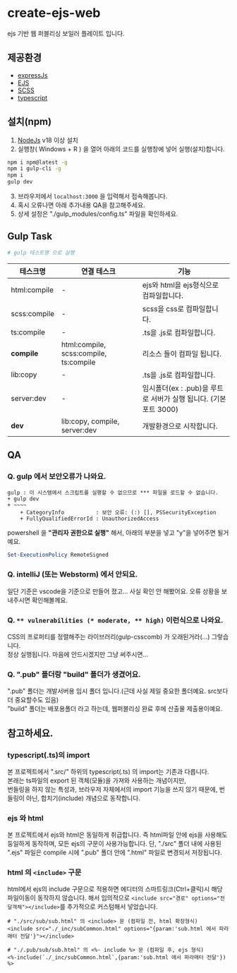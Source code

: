 # create-ejs-web
ejs 기반 웹 퍼블리싱 보일러 플레이트 입니다.

## 제공환경
- [expressJs](https://expressjs.com/)
- [EJS](https://ejs.co/)
- [SCSS](https://sass-lang.com/)
- [typescript](https://www.typescriptlang.org)

## 설치(npm)
1. [NodeJs](https://nodejs.org/) v18 이상 설치
2. 실행창( Windows + R ) 을 열어 아래의 코드를 실행창에 넣어 실행(설치)합니다.
```bash
npm i npm@latest -g
npm i gulp-cli -g
npm i
gulp dev
```
3. 브라우저에서 ```localhost:3000``` 을 입력해서 접속해봅니다.
4. 혹시 오류나면 아래 추가내용 QA을 참고해주세요.
5. 상세 설정은 "./gulp_modules/config.ts" 파일을 확인하세요.

## Gulp Task
```bash
# gulp 테스트명 으로 실행
```
| 테스크명 | 연결 테스크 | 기능
|---|---|---|
| html:compile | - | ejs와 html을 ejs형식으로 컴파일합니다.
| scss:compile | - | scss을 css로 컴파일합니다.
| ts:compile | - | .ts을 .js로 컴파일합니다.
| **compile** | html:compile,  scss:compile,  ts:compile | 리소스 들이 컴파일 됩니다.
| lib:copy | - | .ts을 .js로 컴파일합니다.
| server:dev | - | 임시폴더(ex : .pub)을 루트로 서버가 실행 됩니다. (기본포트 3000)
| **dev** | lib:copy,  compile,  server:dev | 개발환경으로 시작합니다.



## QA
### Q. gulp 에서 보안오류가 나와요.
```
gulp : 이 시스템에서 스크립트를 실행할 수 없으므로 *** 파일을 로드할 수 없습니다. 
+ gulp dev
+ ~~~~
    + CategoryInfo          : 보안 오류: (:) [], PSSecurityException
    + FullyQualifiedErrorId : UnauthorizedAccess
```
powershell 을 **"관리자 권한으로 실행"** 해서, 아래의 부분을 넣고 "y"을 넣어주면 될거예요.
```powershell
Set-ExecutionPolicy RemoteSigned
```
### Q. intelliJ (또는 Webstorm) 에서 안되요.
일단 기준은 vscode을 기준으로 만들어 졌고... 사실 확인 안 해봤어요.
오류 상황을 보내주시면 확인해볼께요.

### Q. ```** vulnerabilities (* moderate, ** high)``` 이런식으로 나와요.
CSS의 프로퍼티를 정렬해주는 라이브러리(gulp-csscomb) 가 오래된거라(...) 그렇습니다.   
정상 실행됩니다. 마음에 안드시겠지만 그냥 써주시면...

### Q. ".pub" 폴더랑 "build" 폴더가 생겼어요.
".pub" 폴더는 개발서버용 임시 폴더 입니다.(근데 사실 제일 중요한 폴더예요. src보다 더 중요할수도 있음)  
"build" 폴더는 배포용폴더 라고 하는데, 웹퍼블리싱 완료 후에 산출물 제출용이예요.

## 참고하세요.
### typescript(.ts)의 import 
본 프로젝트에서 ".src/" 하위의 typescript(.ts) 의 import는 기존과 다릅니다.  
본래는 ts파일의 export 된 객체(모듈)을 가져와 사용하는 개념이지만,  
번들링을 하지 않는 특성과, 브라우저 자체에서의 import 기능을 쓰지 않기 때문에, 번들링이 아닌, 합치기(include) 개념으로 동작합니다.

### ejs 와 html
본 프로젝트에서 ejs와 html은 동일하게 취급합니다.
즉 html파일 안에 ejs을 사용해도 둥일하게 동작하며, 모든 ejs의 구문이 사용가능합니다.
단, "./src" 폴더 내에 사용된 ".ejs" 파일은 compile 시에 ".pub" 폴더 안에 ".html" 파일로 변경되서 저장됩니다.

### html 의 ```<include>``` 구문
html에서 ejs의 include 구문으로 적용하면 에디터의 스마트링크(Ctrl+클릭)시 해당 파일이동이 동작하지 않습니다. 해서 임의적으로 ```<include src="경로" options="전달객체"></include>```를 추가적으로 커스텀해서 넣었습니다.  

```
# "./src/sub/sub.html" 의 <include> 문 (컴파일 전, html 확장형식)
<include src="./_inc/subCommon.html" options="{param:'sub.html 에서 파라매터 전달'}"></include>

# "./.pub/sub/sub.html" 의 <%- include %> 문 (컴파일 후, ejs 형식)
<%-include(`./_inc/subCommon.html`,{param:'sub.html 에서 파라매터 전달'}) %>
```

